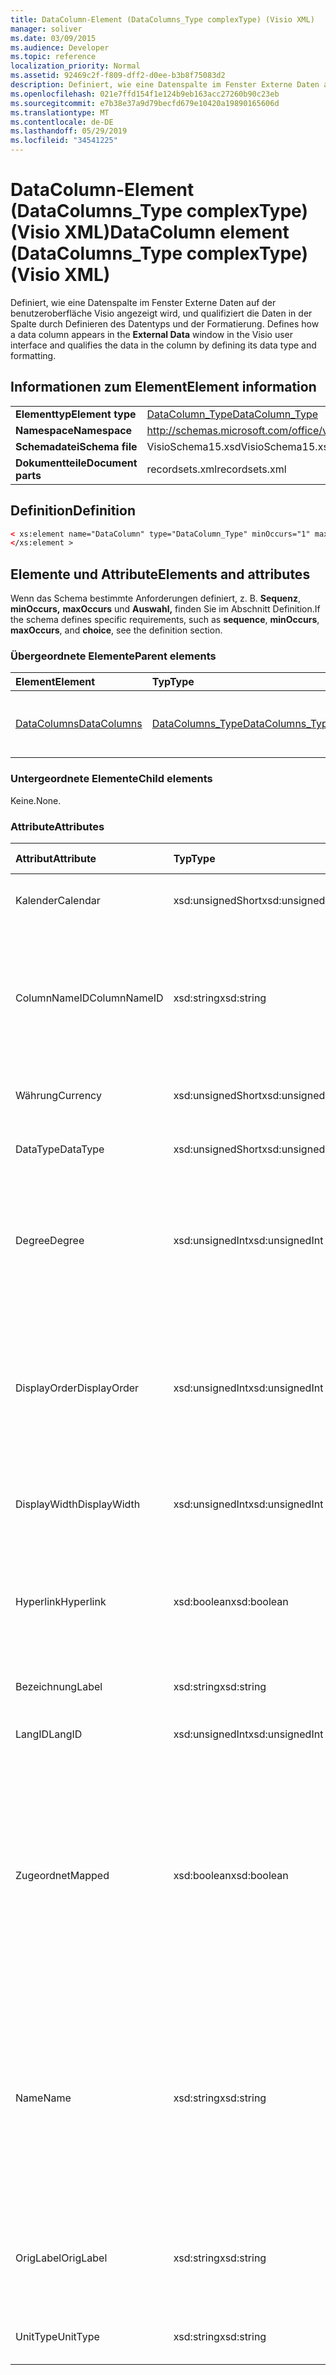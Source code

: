 ```yaml
---
title: DataColumn-Element (DataColumns_Type complexType) (Visio XML)
manager: soliver
ms.date: 03/09/2015
ms.audience: Developer
ms.topic: reference
localization_priority: Normal
ms.assetid: 92469c2f-f809-dff2-d0ee-b3b8f75083d2
description: Definiert, wie eine Datenspalte im Fenster Externe Daten auf der benutzeroberfläche Visio angezeigt wird, und qualifiziert die Daten in der Spalte, indem der Datentyp und die Formatierung definiert werden.
ms.openlocfilehash: 021e7ffd154f1e124b9eb163acc27260b90c23eb
ms.sourcegitcommit: e7b38e37a9d79becfd679e10420a19890165606d
ms.translationtype: MT
ms.contentlocale: de-DE
ms.lasthandoff: 05/29/2019
ms.locfileid: "34541225"
---
```

# <a name="datacolumn-element-datacolumns_type-complextype-visio-xml"></a><span data-ttu-id="3c9f2-103">DataColumn-Element (DataColumns_Type complexType) (Visio XML)</span><span class="sxs-lookup"><span data-stu-id="3c9f2-103">DataColumn element (DataColumns_Type complexType) (Visio XML)</span></span>

<span data-ttu-id="3c9f2-104">Definiert, wie eine Datenspalte im Fenster Externe Daten auf der benutzeroberfläche Visio angezeigt wird, und qualifiziert die Daten in der Spalte durch Definieren des Datentyps und der Formatierung. </span><span class="sxs-lookup"><span data-stu-id="3c9f2-104">Defines how a data column appears in the **External Data** window in the Visio user interface and qualifies the data in the column by defining its data type and formatting.</span></span> 
  
## <a name="element-information"></a><span data-ttu-id="3c9f2-105">Informationen zum Element</span><span class="sxs-lookup"><span data-stu-id="3c9f2-105">Element information</span></span>

|||
|:-----|:-----|
|<span data-ttu-id="3c9f2-106">**Elementtyp**</span><span class="sxs-lookup"><span data-stu-id="3c9f2-106">**Element type**</span></span> <br/> |[<span data-ttu-id="3c9f2-107">DataColumn_Type</span><span class="sxs-lookup"><span data-stu-id="3c9f2-107">DataColumn_Type</span></span>](datacolumn_type-complextypevisio-xml.md) <br/> |
|<span data-ttu-id="3c9f2-108">**Namespace**</span><span class="sxs-lookup"><span data-stu-id="3c9f2-108">**Namespace**</span></span> <br/> |http://schemas.microsoft.com/office/visio/2012/main  <br/> |
|<span data-ttu-id="3c9f2-109">**Schemadatei**</span><span class="sxs-lookup"><span data-stu-id="3c9f2-109">**Schema file**</span></span> <br/> |<span data-ttu-id="3c9f2-110">VisioSchema15.xsd</span><span class="sxs-lookup"><span data-stu-id="3c9f2-110">VisioSchema15.xsd</span></span>  <br/> |
|<span data-ttu-id="3c9f2-111">**Dokumentteile**</span><span class="sxs-lookup"><span data-stu-id="3c9f2-111">**Document parts**</span></span> <br/> |<span data-ttu-id="3c9f2-112">recordsets.xml</span><span class="sxs-lookup"><span data-stu-id="3c9f2-112">recordsets.xml</span></span>  <br/> |
   
## <a name="definition"></a><span data-ttu-id="3c9f2-113">Definition</span><span class="sxs-lookup"><span data-stu-id="3c9f2-113">Definition</span></span>

```XML
< xs:element name="DataColumn" type="DataColumn_Type" minOccurs="1" maxOccurs="unbounded" >
</xs:element >
```

## <a name="elements-and-attributes"></a><span data-ttu-id="3c9f2-114">Elemente und Attribute</span><span class="sxs-lookup"><span data-stu-id="3c9f2-114">Elements and attributes</span></span>

<span data-ttu-id="3c9f2-115">Wenn das Schema bestimmte Anforderungen definiert, z. B. **Sequenz**, **minOccurs,** **maxOccurs** und **Auswahl,** finden Sie im Abschnitt Definition.</span><span class="sxs-lookup"><span data-stu-id="3c9f2-115">If the schema defines specific requirements, such as **sequence**, **minOccurs**, **maxOccurs**, and **choice**, see the definition section.</span></span> 
  
### <a name="parent-elements"></a><span data-ttu-id="3c9f2-116">Übergeordnete Elemente</span><span class="sxs-lookup"><span data-stu-id="3c9f2-116">Parent elements</span></span>

|<span data-ttu-id="3c9f2-117">**Element**</span><span class="sxs-lookup"><span data-stu-id="3c9f2-117">**Element**</span></span>|<span data-ttu-id="3c9f2-118">**Typ**</span><span class="sxs-lookup"><span data-stu-id="3c9f2-118">**Type**</span></span>|<span data-ttu-id="3c9f2-119">**Beschreibung**</span><span class="sxs-lookup"><span data-stu-id="3c9f2-119">**Description**</span></span>|
|:-----|:-----|:-----|
|[<span data-ttu-id="3c9f2-120">DataColumns</span><span class="sxs-lookup"><span data-stu-id="3c9f2-120">DataColumns</span></span>](datacolumns-element-datarecordset_type-complextypevisio-xml.md) <br/> |[<span data-ttu-id="3c9f2-121">DataColumns_Type</span><span class="sxs-lookup"><span data-stu-id="3c9f2-121">DataColumns_Type</span></span>](datacolumns_type-complextypevisio-xml.md) <br/> |<span data-ttu-id="3c9f2-122">Enthält alle **DataColumn-Elemente** in einem Daten recordset.</span><span class="sxs-lookup"><span data-stu-id="3c9f2-122">Contains all the **DataColumn** elements in a data recordset.</span></span>  <br/> |
   
### <a name="child-elements"></a><span data-ttu-id="3c9f2-123">Untergeordnete Elemente</span><span class="sxs-lookup"><span data-stu-id="3c9f2-123">Child elements</span></span>

<span data-ttu-id="3c9f2-124">Keine.</span><span class="sxs-lookup"><span data-stu-id="3c9f2-124">None.</span></span>
  
### <a name="attributes"></a><span data-ttu-id="3c9f2-125">Attribute</span><span class="sxs-lookup"><span data-stu-id="3c9f2-125">Attributes</span></span>

|<span data-ttu-id="3c9f2-126">**Attribut**</span><span class="sxs-lookup"><span data-stu-id="3c9f2-126">**Attribute**</span></span>|<span data-ttu-id="3c9f2-127">**Typ**</span><span class="sxs-lookup"><span data-stu-id="3c9f2-127">**Type**</span></span>|<span data-ttu-id="3c9f2-128">**Erforderlich**</span><span class="sxs-lookup"><span data-stu-id="3c9f2-128">**Required**</span></span>|<span data-ttu-id="3c9f2-129">**Beschreibung**</span><span class="sxs-lookup"><span data-stu-id="3c9f2-129">**Description**</span></span>|<span data-ttu-id="3c9f2-130">**Mögliche Werte**</span><span class="sxs-lookup"><span data-stu-id="3c9f2-130">**Possible values**</span></span>|
|:-----|:-----|:-----|:-----|:-----|
|<span data-ttu-id="3c9f2-131">Kalender</span><span class="sxs-lookup"><span data-stu-id="3c9f2-131">Calendar</span></span>  <br/> |<span data-ttu-id="3c9f2-132">xsd:unsignedShort</span><span class="sxs-lookup"><span data-stu-id="3c9f2-132">xsd:unsignedShort</span></span>  <br/> |<span data-ttu-id="3c9f2-133">Optional</span><span class="sxs-lookup"><span data-stu-id="3c9f2-133">optional</span></span>  <br/> |<span data-ttu-id="3c9f2-134">Kalender-ID der Datenspalte.</span><span class="sxs-lookup"><span data-stu-id="3c9f2-134">Calendar ID of the data column.</span></span>  <br/> |<span data-ttu-id="3c9f2-135">Werte des Typs xsd:unsignedShort.</span><span class="sxs-lookup"><span data-stu-id="3c9f2-135">Values of the xsd:unsignedShort type.</span></span>  <br/> |
|<span data-ttu-id="3c9f2-136">ColumnNameID</span><span class="sxs-lookup"><span data-stu-id="3c9f2-136">ColumnNameID</span></span>  <br/> |<span data-ttu-id="3c9f2-137">xsd:string</span><span class="sxs-lookup"><span data-stu-id="3c9f2-137">xsd:string</span></span>  <br/> |<span data-ttu-id="3c9f2-138">erforderlich</span><span class="sxs-lookup"><span data-stu-id="3c9f2-138">required</span></span>  <br/> |<span data-ttu-id="3c9f2-139">Externer Name der Datenspalte.</span><span class="sxs-lookup"><span data-stu-id="3c9f2-139">External name of the data column.</span></span> <span data-ttu-id="3c9f2-140">Wird in den Überschriften im Fenster **Externe Daten** und in Beschriftungen in Datengrafiken angezeigt.</span><span class="sxs-lookup"><span data-stu-id="3c9f2-140">Appears in the headings in the **External Data** window and in labels in data graphics.</span></span>  <br/> |<span data-ttu-id="3c9f2-141">Werte des xsd:string-Typs.</span><span class="sxs-lookup"><span data-stu-id="3c9f2-141">Values of the xsd:string type.</span></span>  <br/> |
|<span data-ttu-id="3c9f2-142">Währung</span><span class="sxs-lookup"><span data-stu-id="3c9f2-142">Currency</span></span>  <br/> |<span data-ttu-id="3c9f2-143">xsd:unsignedShort</span><span class="sxs-lookup"><span data-stu-id="3c9f2-143">xsd:unsignedShort</span></span>  <br/> |<span data-ttu-id="3c9f2-144">Optional</span><span class="sxs-lookup"><span data-stu-id="3c9f2-144">optional</span></span>  <br/> |<span data-ttu-id="3c9f2-145">Währungs-ID der Datenspalte.</span><span class="sxs-lookup"><span data-stu-id="3c9f2-145">Currency ID of the data column.</span></span>  <br/> |<span data-ttu-id="3c9f2-146">Werte des Typs xsd:unsignedShort.</span><span class="sxs-lookup"><span data-stu-id="3c9f2-146">Values of the xsd:unsignedShort type.</span></span>  <br/> |
|<span data-ttu-id="3c9f2-147">DataType</span><span class="sxs-lookup"><span data-stu-id="3c9f2-147">DataType</span></span>  <br/> |<span data-ttu-id="3c9f2-148">xsd:unsignedShort</span><span class="sxs-lookup"><span data-stu-id="3c9f2-148">xsd:unsignedShort</span></span>  <br/> |<span data-ttu-id="3c9f2-149">Optional</span><span class="sxs-lookup"><span data-stu-id="3c9f2-149">optional</span></span>  <br/> |<span data-ttu-id="3c9f2-150">Typ der Daten in der Datenspalte.</span><span class="sxs-lookup"><span data-stu-id="3c9f2-150">Type of the data in the data column.</span></span>  <br/> |<span data-ttu-id="3c9f2-151">Werte des Typs xsd:unsignedShort.</span><span class="sxs-lookup"><span data-stu-id="3c9f2-151">Values of the xsd:unsignedShort type.</span></span>  <br/> |
|<span data-ttu-id="3c9f2-152">Degree</span><span class="sxs-lookup"><span data-stu-id="3c9f2-152">Degree</span></span>  <br/> |<span data-ttu-id="3c9f2-153">xsd:unsignedInt</span><span class="sxs-lookup"><span data-stu-id="3c9f2-153">xsd:unsignedInt</span></span>  <br/> |<span data-ttu-id="3c9f2-154">Optional</span><span class="sxs-lookup"><span data-stu-id="3c9f2-154">optional</span></span>  <br/> |<span data-ttu-id="3c9f2-155">Gibt den Grad (Leistung) der Einheiten an, z. B. quadratisch oder cubed.</span><span class="sxs-lookup"><span data-stu-id="3c9f2-155">Specifies the degree (power) of the units, for example squared, or cubed.</span></span> <span data-ttu-id="3c9f2-156">Der Standardwert (attribut absent) ist 1.</span><span class="sxs-lookup"><span data-stu-id="3c9f2-156">The default (attribute absent) is 1.</span></span>  <br/> |<span data-ttu-id="3c9f2-157">Werte des xsd:unsignedInt-Typs.</span><span class="sxs-lookup"><span data-stu-id="3c9f2-157">Values of the xsd:unsignedInt type.</span></span>  <br/> |
|<span data-ttu-id="3c9f2-158">DisplayOrder</span><span class="sxs-lookup"><span data-stu-id="3c9f2-158">DisplayOrder</span></span>  <br/> |<span data-ttu-id="3c9f2-159">xsd:unsignedInt</span><span class="sxs-lookup"><span data-stu-id="3c9f2-159">xsd:unsignedInt</span></span>  <br/> |<span data-ttu-id="3c9f2-160">Optional</span><span class="sxs-lookup"><span data-stu-id="3c9f2-160">optional</span></span>  <br/> |<span data-ttu-id="3c9f2-161">Definiert die Anzeigeposition der Datenspalte im Fenster Externe Daten von der linken Spalte (0) bis zur rechten Spalte (größter Wert). </span><span class="sxs-lookup"><span data-stu-id="3c9f2-161">Defines the display position of the data column in the **External Data** window, from the left-most column (0) to the right-most column (largest value).</span></span>  <br/> |<span data-ttu-id="3c9f2-162">Werte des xsd:unsignedInt-Typs.</span><span class="sxs-lookup"><span data-stu-id="3c9f2-162">Values of the xsd:unsignedInt type.</span></span>  <br/> |
|<span data-ttu-id="3c9f2-163">DisplayWidth</span><span class="sxs-lookup"><span data-stu-id="3c9f2-163">DisplayWidth</span></span>  <br/> |<span data-ttu-id="3c9f2-164">xsd:unsignedInt</span><span class="sxs-lookup"><span data-stu-id="3c9f2-164">xsd:unsignedInt</span></span>  <br/> |<span data-ttu-id="3c9f2-165">Optional</span><span class="sxs-lookup"><span data-stu-id="3c9f2-165">optional</span></span>  <br/> |<span data-ttu-id="3c9f2-166">Breite der Datenspalte im **Fenster Externe** Daten.</span><span class="sxs-lookup"><span data-stu-id="3c9f2-166">Width of the data column in the **External Data** window.</span></span>  <br/> |<span data-ttu-id="3c9f2-167">Werte des xsd:unsignedInt-Typs.</span><span class="sxs-lookup"><span data-stu-id="3c9f2-167">Values of the xsd:unsignedInt type.</span></span>  <br/> |
|<span data-ttu-id="3c9f2-168">Hyperlink</span><span class="sxs-lookup"><span data-stu-id="3c9f2-168">Hyperlink</span></span>  <br/> |<span data-ttu-id="3c9f2-169">xsd:boolean</span><span class="sxs-lookup"><span data-stu-id="3c9f2-169">xsd:boolean</span></span>  <br/> |<span data-ttu-id="3c9f2-170">Optional</span><span class="sxs-lookup"><span data-stu-id="3c9f2-170">optional</span></span>  <br/> |<span data-ttu-id="3c9f2-171">Gibt an, ob die Datenspalte einen Hyperlink in einem Shape erstellt, wenn das Shape mit Daten verknüpft ist.</span><span class="sxs-lookup"><span data-stu-id="3c9f2-171">Whether the data column creates a hyperlink in a shape when the shape is linked to data.</span></span>  <br/> |<span data-ttu-id="3c9f2-172">Werte des typs xsd:boolean.</span><span class="sxs-lookup"><span data-stu-id="3c9f2-172">Values of the xsd:boolean type.</span></span>  <br/> |
|<span data-ttu-id="3c9f2-173">Bezeichnung</span><span class="sxs-lookup"><span data-stu-id="3c9f2-173">Label</span></span>  <br/> |<span data-ttu-id="3c9f2-174">xsd:string</span><span class="sxs-lookup"><span data-stu-id="3c9f2-174">xsd:string</span></span>  <br/> |<span data-ttu-id="3c9f2-175">erforderlich</span><span class="sxs-lookup"><span data-stu-id="3c9f2-175">required</span></span>  <br/> |<span data-ttu-id="3c9f2-176">Bezeichnung der Datenspalte.</span><span class="sxs-lookup"><span data-stu-id="3c9f2-176">Label of the data column.</span></span>  <br/> |<span data-ttu-id="3c9f2-177">Werte des xsd:string-Typs.</span><span class="sxs-lookup"><span data-stu-id="3c9f2-177">Values of the xsd:string type.</span></span>  <br/> |
|<span data-ttu-id="3c9f2-178">LangID</span><span class="sxs-lookup"><span data-stu-id="3c9f2-178">LangID</span></span>  <br/> |<span data-ttu-id="3c9f2-179">xsd:unsignedInt</span><span class="sxs-lookup"><span data-stu-id="3c9f2-179">xsd:unsignedInt</span></span>  <br/> |<span data-ttu-id="3c9f2-180">Optional</span><span class="sxs-lookup"><span data-stu-id="3c9f2-180">optional</span></span>  <br/> |<span data-ttu-id="3c9f2-181">Die Sprach-ID der Datenspalte.</span><span class="sxs-lookup"><span data-stu-id="3c9f2-181">The language ID of the data column.</span></span>  <br/> |<span data-ttu-id="3c9f2-182">Werte des xsd:unsignedInt-Typs.</span><span class="sxs-lookup"><span data-stu-id="3c9f2-182">Values of the xsd:unsignedInt type.</span></span>  <br/> |
|<span data-ttu-id="3c9f2-183">Zugeordnet</span><span class="sxs-lookup"><span data-stu-id="3c9f2-183">Mapped</span></span>  <br/> |<span data-ttu-id="3c9f2-184">xsd:boolean</span><span class="sxs-lookup"><span data-stu-id="3c9f2-184">xsd:boolean</span></span>  <br/> |<span data-ttu-id="3c9f2-185">Optional</span><span class="sxs-lookup"><span data-stu-id="3c9f2-185">optional</span></span>  <br/> |<span data-ttu-id="3c9f2-186">Gibt an, ob die Spalte im Fenster Externe **Daten angezeigt** wird.</span><span class="sxs-lookup"><span data-stu-id="3c9f2-186">Specifies whether the column is visible in the **External Data** window.</span></span> <span data-ttu-id="3c9f2-187">True (1), damit die Spalte sichtbar ist; False (0), damit die Spalte nicht sichtbar ist.</span><span class="sxs-lookup"><span data-stu-id="3c9f2-187">True (1) for the column to be visible; False (0) for the column not to be visible.</span></span> <span data-ttu-id="3c9f2-188">Der Standardwert (Attribut nicht vorhanden) ist, dass die Spalte sichtbar ist.</span><span class="sxs-lookup"><span data-stu-id="3c9f2-188">The default (attribute absent) is for the column to be visible.</span></span>  <br/> |<span data-ttu-id="3c9f2-189">Werte des typs xsd:boolean.</span><span class="sxs-lookup"><span data-stu-id="3c9f2-189">Values of the xsd:boolean type.</span></span>  <br/> |
|<span data-ttu-id="3c9f2-190">Name</span><span class="sxs-lookup"><span data-stu-id="3c9f2-190">Name</span></span>  <br/> |<span data-ttu-id="3c9f2-191">xsd:string</span><span class="sxs-lookup"><span data-stu-id="3c9f2-191">xsd:string</span></span>  <br/> |<span data-ttu-id="3c9f2-192">erforderlich</span><span class="sxs-lookup"><span data-stu-id="3c9f2-192">required</span></span>  <br/> |<span data-ttu-id="3c9f2-193">Interner Name der Datenspalte.</span><span class="sxs-lookup"><span data-stu-id="3c9f2-193">Internal name of the data column.</span></span> <span data-ttu-id="3c9f2-194">Wird als Zeilenname für das Shape-Data-Element (benutzerdefinierte Eigenschaft) verwendet, das einem Shape hinzugefügt wird, wenn das Shape mit einer Datenzeile verknüpft ist.</span><span class="sxs-lookup"><span data-stu-id="3c9f2-194">Used as the row name for the shape-data item (custom property) added to a shape when the shape is linked to a data row.</span></span>  <br/> |<span data-ttu-id="3c9f2-195">Werte des xsd:string-Typs.</span><span class="sxs-lookup"><span data-stu-id="3c9f2-195">Values of the xsd:string type.</span></span>  <br/> |
|<span data-ttu-id="3c9f2-196">OrigLabel</span><span class="sxs-lookup"><span data-stu-id="3c9f2-196">OrigLabel</span></span>  <br/> |<span data-ttu-id="3c9f2-197">xsd:string</span><span class="sxs-lookup"><span data-stu-id="3c9f2-197">xsd:string</span></span>  <br/> |<span data-ttu-id="3c9f2-198">Optional</span><span class="sxs-lookup"><span data-stu-id="3c9f2-198">optional</span></span>  <br/> |<span data-ttu-id="3c9f2-199">Spaltenbeschriftung, die an Visio der zugrunde liegenden ADO-Schnittstelle zurückgegeben wird.</span><span class="sxs-lookup"><span data-stu-id="3c9f2-199">Column label returned to Visio by the underlying ADO interface.</span></span>  <br/> |<span data-ttu-id="3c9f2-200">Werte des xsd:string-Typs.</span><span class="sxs-lookup"><span data-stu-id="3c9f2-200">Values of the xsd:string type.</span></span>  <br/> |
|<span data-ttu-id="3c9f2-201">UnitType</span><span class="sxs-lookup"><span data-stu-id="3c9f2-201">UnitType</span></span>  <br/> |<span data-ttu-id="3c9f2-202">xsd:string</span><span class="sxs-lookup"><span data-stu-id="3c9f2-202">xsd:string</span></span>  <br/> |<span data-ttu-id="3c9f2-203">Optional</span><span class="sxs-lookup"><span data-stu-id="3c9f2-203">optional</span></span>  <br/> |<span data-ttu-id="3c9f2-204">Einheitentyp der Daten in der Datenspalte.</span><span class="sxs-lookup"><span data-stu-id="3c9f2-204">Unit type of the data in the data column.</span></span>  <br/> |<span data-ttu-id="3c9f2-205">Werte des xsd:string-Typs.</span><span class="sxs-lookup"><span data-stu-id="3c9f2-205">Values of the xsd:string type.</span></span>  <br/> |
   

